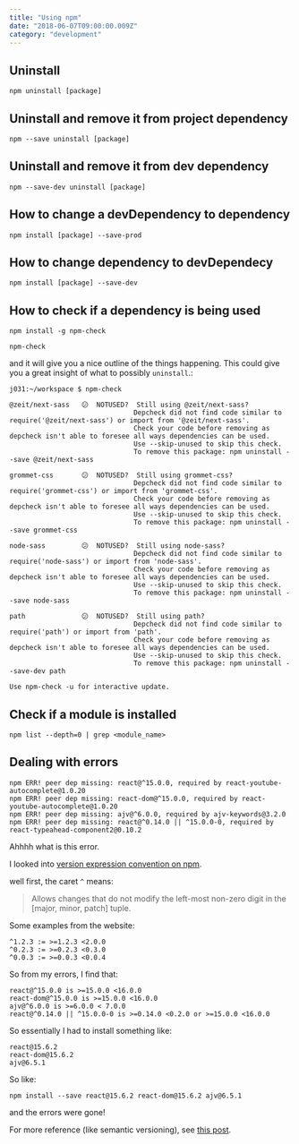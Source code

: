 ```yaml
---
title: "Using npm"
date: "2018-06-07T09:00:00.009Z"
category: "development"
---
```

## Uninstall
```
npm uninstall [package]
```

## Uninstall and remove it from project dependency
```
npm --save uninstall [package]
```

## Uninstall and remove it from dev dependency
```
npm --save-dev uninstall [package]
```

## How to change a devDependency to dependency
```
npm install [package] --save-prod
```

## How to change dependency to devDependecy
```
npm install [package] --save-dev
```

## How to check if a dependency is being used
```
npm install -g npm-check

npm-check
```

and it will give you a nice outline of the things happening. This could give you a great insight of what to possibly `uninstall`.:

```
j031:~/workspace $ npm-check

@zeit/next-sass   😕  NOTUSED?  Still using @zeit/next-sass?
                               Depcheck did not find code similar to require('@zeit/next-sass') or import from '@zeit/next-sass'.
                               Check your code before removing as depcheck isn't able to foresee all ways dependencies can be used.
                               Use --skip-unused to skip this check.
                               To remove this package: npm uninstall --save @zeit/next-sass

grommet-css       😕  NOTUSED?  Still using grommet-css?
                               Depcheck did not find code similar to require('grommet-css') or import from 'grommet-css'.
                               Check your code before removing as depcheck isn't able to foresee all ways dependencies can be used.
                               Use --skip-unused to skip this check.
                               To remove this package: npm uninstall --save grommet-css

node-sass         😕  NOTUSED?  Still using node-sass?
                               Depcheck did not find code similar to require('node-sass') or import from 'node-sass'.
                               Check your code before removing as depcheck isn't able to foresee all ways dependencies can be used.
                               Use --skip-unused to skip this check.
                               To remove this package: npm uninstall --save node-sass

path              😕  NOTUSED?  Still using path?
                               Depcheck did not find code similar to require('path') or import from 'path'.
                               Check your code before removing as depcheck isn't able to foresee all ways dependencies can be used.
                               Use --skip-unused to skip this check.
                               To remove this package: npm uninstall --save-dev path

Use npm-check -u for interactive update.
```

## Check if a module is installed
```
npm list --depth=0 | grep <module_name>
```

## Dealing with errors

```
npm ERR! peer dep missing: react@^15.0.0, required by react-youtube-autocomplete@1.0.20
npm ERR! peer dep missing: react-dom@^15.0.0, required by react-youtube-autocomplete@1.0.20
npm ERR! peer dep missing: ajv@^6.0.0, required by ajv-keywords@3.2.0
npm ERR! peer dep missing: react@^0.14.0 || ^15.0.0-0, required by react-typeahead-component2@0.10.2
```

Ahhhh what is this error. 

I looked into [version expression convention on npm](https://docs.npmjs.com/misc/semver#caret-ranges-123-025-004).

well first, the caret `^` means:

> Allows changes that do not modify the left-most non-zero digit in the [major, minor, patch] tuple. 

Some examples from the website:
```
^1.2.3 := >=1.2.3 <2.0.0
^0.2.3 := >=0.2.3 <0.3.0
^0.0.3 := >=0.0.3 <0.0.4
```

So from my errors, I find that:
```
react@^15.0.0 is >=15.0.0 <16.0.0 
react-dom@^15.0.0 is >=15.0.0 <16.0.0
ajv@^6.0.0 is >=6.0.0 < 7.0.0
react@^0.14.0 || ^15.0.0-0 is >=0.14.0 <0.2.0 or >=15.0.0 <16.0.0
```
So essentially I had to install something like:
```
react@15.6.2
react-dom@15.6.2
ajv@6.5.1
```

So like:
```
npm install --save react@15.6.2 react-dom@15.6.2 ajv@6.5.1
```

and the errors were gone!

For more reference (like semantic versioning), see [this post](https://60devs.com/npm-install-specific-version.html). 
